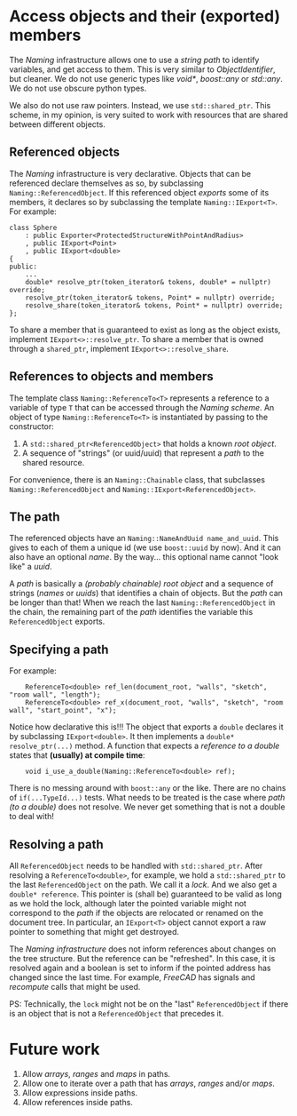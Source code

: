 # Access objects and their (exported) members

The *Naming* infrastructure allows one to use a *string path*
to identify variables, and get access to them.
This is very similar to *ObjectIdentifier*, but cleaner.
We do not use generic types like *void\**, *boost::any* or *std::any*.
We do not use obscure python types.

We also do not use raw pointers.
Instead, we use `std::shared_ptr`.
This scheme, in my opinion,
is very suited to work with resources that are shared between different objects.


## Referenced objects

The *Naming* infrastructure is very declarative.
Objects that can be referenced declare themselves as so,
by subclassing `Naming::ReferencedObject`.
If this referenced object *exports* some of its members,
it declares so by subclassing the template `Naming::IExport<T>`.
For example:
```
class Sphere
    : public Exporter<ProtectedStructureWithPointAndRadius>
    , public IExport<Point>
    , public IExport<double>
{
public:
    ...
    double* resolve_ptr(token_iterator& tokens, double* = nullptr) override;
    resolve_ptr(token_iterator& tokens, Point* = nullptr) override;
    resolve_share(token_iterator& tokens, Point* = nullptr) override;
};
```

To share a member that is guaranteed to exist as long as the object exists,
implement `IExport<>::resolve_ptr`.
To share a member that is owned through a `shared_ptr`,
implement `IExport<>::resolve_share`.


## References to objects and members

The template class `Naming::ReferenceTo<T>`
represents a reference to a variable of type `T`
that can be accessed through the *Naming scheme*.
An object of type `Naming::ReferenceTo<T>` is instantiated by passing to the constructor:
1. A `std::shared_ptr<ReferencedObject>` that holds a known *root object*.
2. A sequence of "strings" (or uuid/uuid) that represent a *path* to the shared resource.

For convenience, there is an `Naming::Chainable` class,
that subclasses `Naming::ReferencedObject` and `Naming::IExport<ReferencedObject>`.


## The path

The referenced objects have an `Naming::NameAndUuid name_and_uuid`.
This gives to each of them a unique id (we use `boost::uuid` by now).
And it can also have an optional *name*.
By the way... this optional name cannot "look like" a *uuid*.

A *path* is basically a *(probably chainable) root object*
and a sequence of strings (*names* or *uuids*) that identifies a chain of objects.
But the *path* can be longer than that!
When we reach the last `Naming::ReferencedObject` in the chain,
the remaining part of the *path* identifies the variable this `ReferencedObject` exports.


## Specifying a path

For example:
```
    ReferenceTo<double> ref_len(document_root, "walls", "sketch", "room wall", "length");
    ReferenceTo<double> ref_x(document_root, "walls", "sketch", "room wall", "start_point", "x");
```

Notice how declarative this is!!!
The object that exports a `double` declares it by subclassing `IExport<double>`.
It then implements a `double* resolve_ptr(...)` method.
A function that expects a *reference to a double*
states that **(usually) at compile time**:
```
    void i_use_a_double(Naming::ReferenceTo<double> ref);
```
There is no messing around with `boost::any` or the like.
There are no chains of `if(...TypeId...)` tests.
What needs to be treated is the case where *path (to a double)* does not resolve.
We never get something that is not a double to deal with!


## Resolving a path

All `ReferencedObject` needs to be handled with `std::shared_ptr`.
After resolving a `ReferenceTo<double>`, for example,
we hold a `std::shared_ptr` to the last `ReferencedObject` on the path.
We call it a *lock*.
And we also get a `double* reference`.
This pointer is (shall be) guaranteed to be valid as long as we hold the lock,
although later the pointed variable might not correspond to the *path*
if the objects are relocated or renamed on the document tree.
In particular, an `IExport<T>` object cannot export a raw pointer to something
that might get destroyed.

The *Naming infrastructure* does not inform references about changes
on the tree structure. But the reference can be "refreshed".
In this case, it is resolved again and a boolean is set to inform if
the pointed address has changed since the last time.
For example, *FreeCAD* has signals and *recompute* calls that might be used.

PS: Technically, the `lock` might not be on the "last" `ReferencedObject` if there is an object that is not a `ReferencedObject` that precedes it.


# Future work

1. Allow *arrays*, *ranges* and *maps* in paths.
2. Allow one to iterate over a path that has *arrays*, *ranges* and/or *maps*.
3. Allow expressions inside paths.
4. Allow references inside paths.

